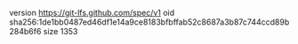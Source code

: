version https://git-lfs.github.com/spec/v1
oid sha256:1de1bb0487ed46df1e14a9ce8183bfbffab52c8687a3b87c744ccd89b284b6f6
size 1353

